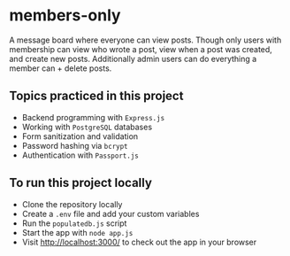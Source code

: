 # members-only

A message board where everyone can view posts. Though only users with membership can view who wrote a post, view when a post was created, and create new posts. Additionally admin users can do everything a member can + delete posts.

## Topics practiced in this project
- Backend programming with `Express.js`
- Working with `PostgreSQL` databases
- Form sanitization and validation
- Password hashing via `bcrypt`
- Authentication with `Passport.js`

## To run this project locally
- Clone the repository locally
- Create a `.env` file and add your custom variables
- Run the `populatedb.js` script
- Start the app with `node app.js`
- Visit [http://localhost:3000/](http://localhost:3000/) to check out the app in your browser
